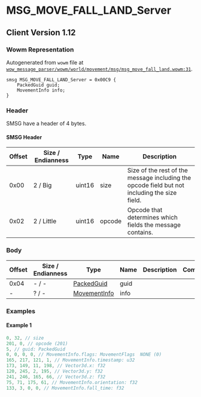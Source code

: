 # MSG_MOVE_FALL_LAND_Server

## Client Version 1.12

### Wowm Representation

Autogenerated from `wowm` file at [`wow_message_parser/wowm/world/movement/msg/msg_move_fall_land.wowm:31`](https://github.com/gtker/wow_messages/tree/main/wow_message_parser/wowm/world/movement/msg/msg_move_fall_land.wowm#L31).
```rust,ignore
smsg MSG_MOVE_FALL_LAND_Server = 0x00C9 {
    PackedGuid guid;
    MovementInfo info;
}
```
### Header

SMSG have a header of 4 bytes.

#### SMSG Header

| Offset | Size / Endianness | Type   | Name   | Description |
| ------ | ----------------- | ------ | ------ | ----------- |
| 0x00   | 2 / Big           | uint16 | size   | Size of the rest of the message including the opcode field but not including the size field.|
| 0x02   | 2 / Little        | uint16 | opcode | Opcode that determines which fields the message contains.|

### Body

| Offset | Size / Endianness | Type | Name | Description | Comment |
| ------ | ----------------- | ---- | ---- | ----------- | ------- |
| 0x04 | - / - | [PackedGuid](../spec/packed-guid.md) | guid |  |  |
| - | ? / - | [MovementInfo](movementinfo.md) | info |  |  |

### Examples

#### Example 1

```c
0, 32, // size
201, 0, // opcode (201)
5, // guid: PackedGuid
0, 0, 0, 0, // MovementInfo.flags: MovementFlags  NONE (0)
165, 217, 121, 1, // MovementInfo.timestamp: u32
173, 149, 11, 198, // Vector3d.x: f32
120, 245, 2, 195, // Vector3d.y: f32
241, 246, 165, 66, // Vector3d.z: f32
75, 71, 175, 61, // MovementInfo.orientation: f32
133, 3, 0, 0, // MovementInfo.fall_time: f32
```
